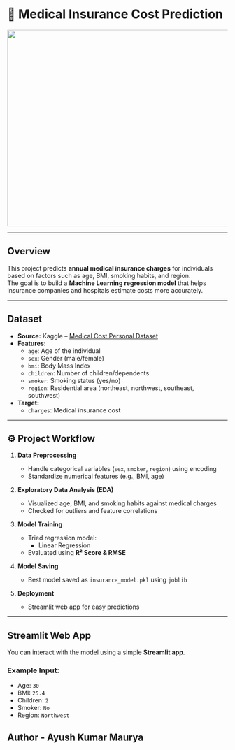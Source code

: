 # 🏥 Medical Insurance Cost Prediction  
<img src="https://medicaldialogues.in/h-upload/2023/05/18/750x450_209949-health-insurance.webp" width="1100" height="450">


---
##  Overview  
This project predicts **annual medical insurance charges** for individuals based on factors such as age, BMI, smoking habits, and region.  
The goal is to build a **Machine Learning regression model** that helps insurance companies and hospitals estimate costs more accurately.  

---

## Dataset  
- **Source:** Kaggle – [Medical Cost Personal Dataset](https://www.kaggle.com/datasets/mirichoi0218/insurance)  
- **Features:**  
  - `age`: Age of the individual  
  - `sex`: Gender (male/female)  
  - `bmi`: Body Mass Index  
  - `children`: Number of children/dependents  
  - `smoker`: Smoking status (yes/no)  
  - `region`: Residential area (northeast, northwest, southeast, southwest)  
- **Target:**  
  - `charges`: Medical insurance cost  

---

## ⚙️ Project Workflow  
1. **Data Preprocessing**  
   - Handle categorical variables (`sex`, `smoker`, `region`) using encoding  
   - Standardize numerical features (e.g., BMI, age)  

2. **Exploratory Data Analysis (EDA)**  
   - Visualized age, BMI, and smoking habits against medical charges  
   - Checked for outliers and feature correlations  

3. **Model Training**  
   - Tried  regression model:  
     - Linear Regression  
   - Evaluated using **R² Score & RMSE**  

4. **Model Saving**  
   - Best model saved as `insurance_model.pkl` using `joblib`  

5. **Deployment**  
   - Streamlit web app for easy predictions  

---

##  Streamlit Web App  
You can interact with the model using a simple **Streamlit app**.  

### Example Input:
- Age: `30`  
- BMI: `25.4`  
- Children: `2`  
- Smoker: `No`  
- Region: `Northwest`  
## Author - Ayush Kumar Maurya
